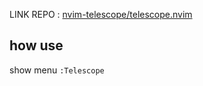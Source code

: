LINK REPO : [nvim-telescope/telescope.nvim](https://github.com/nvim-telescope/telescope.nvim)
## how use
show menu
`:Telescope`

